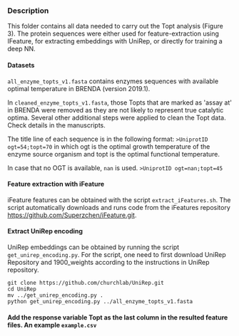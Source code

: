 ### Description
This folder contains all data needed to carry out the Topt analysis (Figure 3). The protein sequences were either used for feature-extraction using IFeature, for extracting embeddings with UniRep, or directly for training a deep NN.

#### Datasets
`all_enzyme_topts_v1.fasta` contains enzymes sequences with available optimal temperature in BRENDA (version 2019.1).

In `cleaned_enzyme_topts_v1.fasta`, those Topts that are marked as 'assay at' in BRENDA were removed as they are not likely to represent true catalytic optima. Several other additional steps were applied to clean the Topt data. Check details in the manuscripts.

The title line of each sequence is in the following format:
`>UniprotID ogt=54;topt=70`
in which ogt is the optimal growth temperature of the enzyme source organism and topt is the optimal functional temperature.

In case that no OGT is available, `nan` is used.
`>UniprotID ogt=nan;topt=45`

#### Feature extraction with iFeature
iFeature features can be obtained with the script `extract_iFeatures.sh`. The script automatically downloads and runs code from the iFeatures repository https://github.com/Superzchen/iFeature.git.

#### Extract UniRep encoding
UniRep embeddings can be obtained by running the script `get_unirep_encoding.py`. For the script, one need to first download UniRep Repository and 1900_weights according to the instructions in UniRep repository.
```
git clone https://github.com/churchlab/UniRep.git
cd UniRep
mv ../get_unirep_encoding.py .
python get_unirep_encoding.py ../all_enzyme_topts_v1.fasta
```
#### Add the response variable Topt as the last column in the resulted feature files. An example `example.csv`
